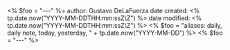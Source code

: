 <% $foo = "---" %>
author: Gustavo DeLaFuerza
date created: <% tp.date.now("YYYY-MM-DDTHH:mm:ssZ\Z") %>
date modified: <% tp.date.now("YYYY-MM-DDTHH:mm:ssZ\Z") %>
<% $foo = "aliases: daily, daily note, today, yesterday, " + tp.date.now("YYYY-MM-DD") %>
<% $foo = "---" %>